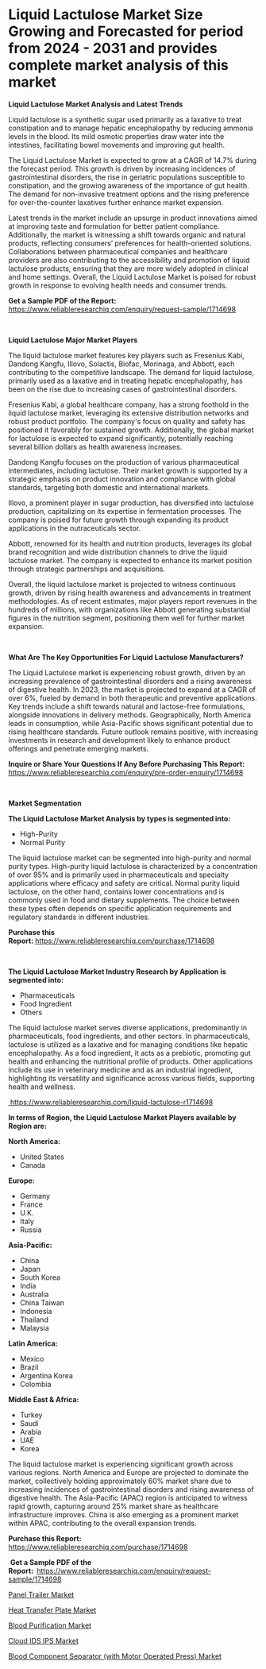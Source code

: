 <p><h1>Liquid Lactulose Market Size Growing and Forecasted for period from 2024 - 2031 and provides complete market analysis of this market</h1></p><p><strong>Liquid Lactulose Market Analysis and Latest Trends</strong></p>
<p><p>Liquid lactulose is a synthetic sugar used primarily as a laxative to treat constipation and to manage hepatic encephalopathy by reducing ammonia levels in the blood. Its mild osmotic properties draw water into the intestines, facilitating bowel movements and improving gut health.</p><p>The Liquid Lactulose Market is expected to grow at a CAGR of 14.7% during the forecast period. This growth is driven by increasing incidences of gastrointestinal disorders, the rise in geriatric populations susceptible to constipation, and the growing awareness of the importance of gut health. The demand for non-invasive treatment options and the rising preference for over-the-counter laxatives further enhance market expansion.</p><p>Latest trends in the market include an upsurge in product innovations aimed at improving taste and formulation for better patient compliance. Additionally, the market is witnessing a shift towards organic and natural products, reflecting consumers’ preferences for health-oriented solutions. Collaborations between pharmaceutical companies and healthcare providers are also contributing to the accessibility and promotion of liquid lactulose products, ensuring that they are more widely adopted in clinical and home settings. Overall, the Liquid Lactulose Market is poised for robust growth in response to evolving health needs and consumer trends.</p></p>
<p><strong>Get a Sample PDF of the Report:&nbsp;</strong> <a href="https://www.reliableresearchiq.com/enquiry/request-sample/1714698?utm_campaign=1124&utm_medium=2&utm_source=Github&utm_content=ia&utm_term=22102024&utm_id=liquid-lactulose">https://www.reliableresearchiq.com/enquiry/request-sample/1714698</a></p>
<p>&nbsp;</p>
<p><strong>Liquid Lactulose Major Market Players</strong></p>
<p><p>The liquid lactulose market features key players such as Fresenius Kabi, Dandong Kangfu, Illovo, Solactis, Biofac, Morinaga, and Abbott, each contributing to the competitive landscape. The demand for liquid lactulose, primarily used as a laxative and in treating hepatic encephalopathy, has been on the rise due to increasing cases of gastrointestinal disorders.</p><p>Fresenius Kabi, a global healthcare company, has a strong foothold in the liquid lactulose market, leveraging its extensive distribution networks and robust product portfolio. The company's focus on quality and safety has positioned it favorably for sustained growth. Additionally, the global market for lactulose is expected to expand significantly, potentially reaching several billion dollars as health awareness increases.</p><p>Dandong Kangfu focuses on the production of various pharmaceutical intermediates, including lactulose. Their market growth is supported by a strategic emphasis on product innovation and compliance with global standards, targeting both domestic and international markets.</p><p>Illovo, a prominent player in sugar production, has diversified into lactulose production, capitalizing on its expertise in fermentation processes. The company is poised for future growth through expanding its product applications in the nutraceuticals sector.</p><p>Abbott, renowned for its health and nutrition products, leverages its global brand recognition and wide distribution channels to drive the liquid lactulose market. The company is expected to enhance its market position through strategic partnerships and acquisitions.</p><p>Overall, the liquid lactulose market is projected to witness continuous growth, driven by rising health awareness and advancements in treatment methodologies. As of recent estimates, major players report revenues in the hundreds of millions, with organizations like Abbott generating substantial figures in the nutrition segment, positioning them well for further market expansion.</p></p>
<p>&nbsp;</p>
<p><strong>What Are The Key Opportunities For Liquid Lactulose Manufacturers?</strong></p>
<p><p>The Liquid Lactulose market is experiencing robust growth, driven by an increasing prevalence of gastrointestinal disorders and a rising awareness of digestive health. In 2023, the market is projected to expand at a CAGR of over 6%, fueled by demand in both therapeutic and preventive applications. Key trends include a shift towards natural and lactose-free formulations, alongside innovations in delivery methods. Geographically, North America leads in consumption, while Asia-Pacific shows significant potential due to rising healthcare standards. Future outlook remains positive, with increasing investments in research and development likely to enhance product offerings and penetrate emerging markets.</p></p>
<p><strong>Inquire or Share Your Questions If Any Before Purchasing This Report:</strong> <a href="https://www.reliableresearchiq.com/enquiry/pre-order-enquiry/1714698?utm_campaign=1124&utm_medium=2&utm_source=Github&utm_content=ia&utm_term=22102024&utm_id=liquid-lactulose">https://www.reliableresearchiq.com/enquiry/pre-order-enquiry/1714698</a></p>
<p>&nbsp;</p>
<p><strong>Market Segmentation</strong></p>
<p><strong>The Liquid Lactulose Market Analysis by types is segmented into:</strong></p>
<p><ul><li>High-Purity</li><li>Normal Purity</li></ul></p>
<p><p>The liquid lactulose market can be segmented into high-purity and normal purity types. High-purity liquid lactulose is characterized by a concentration of over 95% and is primarily used in pharmaceuticals and specialty applications where efficacy and safety are critical. Normal purity liquid lactulose, on the other hand, contains lower concentrations and is commonly used in food and dietary supplements. The choice between these types often depends on specific application requirements and regulatory standards in different industries.</p></p>
<p><strong>Purchase this Report:&nbsp;</strong><a href="https://www.reliableresearchiq.com/purchase/1714698?utm_campaign=1124&utm_medium=2&utm_source=Github&utm_content=ia&utm_term=22102024&utm_id=liquid-lactulose">https://www.reliableresearchiq.com/purchase/1714698</a></p>
<p>&nbsp;</p>
<p><strong>The Liquid Lactulose Market Industry Research by Application is segmented into:</strong></p>
<p><ul><li>Pharmaceuticals</li><li>Food Ingredient</li><li>Others</li></ul></p>
<p><p>The liquid lactulose market serves diverse applications, predominantly in pharmaceuticals, food ingredients, and other sectors. In pharmaceuticals, lactulose is utilized as a laxative and for managing conditions like hepatic encephalopathy. As a food ingredient, it acts as a prebiotic, promoting gut health and enhancing the nutritional profile of products. Other applications include its use in veterinary medicine and as an industrial ingredient, highlighting its versatility and significance across various fields, supporting health and wellness.</p></p>
<p><a href="https://www.reliableresearchiq.com/liquid-lactulose-r1714698?utm_campaign=1124&utm_medium=2&utm_source=Github&utm_content=ia&utm_term=22102024&utm_id=liquid-lactulose">&nbsp;https://www.reliableresearchiq.com/liquid-lactulose-r1714698</a></p>
<p><strong>In terms of Region, the Liquid Lactulose Market Players available by Region are:</strong></p>
<p>
    <p> <strong> North America: </strong>
        <ul>
            <li>United States</li>
            <li>Canada</li>
        </ul>
        </p> 
    <p> <strong> Europe: </strong>
        <ul>
            <li>Germany</li>
            <li>France</li>
            <li>U.K.</li>
            <li>Italy</li>
            <li>Russia</li>
        </ul>
        </p> 
    <p> <strong> Asia-Pacific: </strong>
        <ul>
            <li>China</li>
            <li>Japan</li>
            <li>South Korea</li>
            <li>India</li>
            <li>Australia</li>
            <li>China Taiwan</li>
            <li>Indonesia</li>
            <li>Thailand</li>
            <li>Malaysia</li>
        </ul>
        </p> 
    <p> <strong> Latin America: </strong>
        <ul>
            <li>Mexico</li>
            <li>Brazil</li>
            <li>Argentina Korea</li>
            <li>Colombia</li>
        </ul>
        </p> 
    <p> <strong> Middle East & Africa: </strong>
        <ul>
            <li>Turkey</li>
            <li>Saudi</li>
            <li>Arabia</li>
            <li>UAE</li>
            <li>Korea</li>
        </ul>
    </p>
    </p>
<p><p>The liquid lactulose market is experiencing significant growth across various regions. North America and Europe are projected to dominate the market, collectively holding approximately 60% market share due to increasing incidences of gastrointestinal disorders and rising awareness of digestive health. The Asia-Pacific (APAC) region is anticipated to witness rapid growth, capturing around 25% market share as healthcare infrastructure improves. China is also emerging as a prominent market within APAC, contributing to the overall expansion trends.</p></p>
<p><strong>Purchase this Report: </strong><a href="https://www.reliableresearchiq.com/purchase/1714698?utm_campaign=1124&utm_medium=2&utm_source=Github&utm_content=ia&utm_term=22102024&utm_id=liquid-lactulose">https://www.reliableresearchiq.com/purchase/1714698</a></p>
<p>&nbsp;<strong>Get a Sample PDF of the Report:&nbsp;&nbsp;</strong><a href="https://www.reliableresearchiq.com/enquiry/request-sample/1714698?utm_campaign=1124&utm_medium=2&utm_source=Github&utm_content=ia&utm_term=22102024&utm_id=liquid-lactulose">https://www.reliableresearchiq.com/enquiry/request-sample/1714698</a></p>
<p><strong></strong></p>
<p><p><a href="https://issuu.com/reportprime-2/docs/panel-trailer-market-size-2030.pptx_f7b3fa49fd3abe?utm_campaign=1124&utm_medium=2&utm_source=Github&utm_content=ia&utm_term=22102024&utm_id=liquid-lactulose">Panel Trailer Market</a></p><p><a href="https://issuu.com/reportprime-2/docs/heat-transfer-plate-market-size-203_3f727a36b91de1?utm_campaign=1124&utm_medium=2&utm_source=Github&utm_content=ia&utm_term=22102024&utm_id=liquid-lactulose">Heat Transfer Plate Market</a></p><p><a href="https://github.com/tomasa8xtkvotaw/Market-Research-Report-List-1/blob/main/blood-purification-market.md?utm_campaign=1124&utm_medium=2&utm_source=Github&utm_content=ia&utm_term=22102024&utm_id=liquid-lactulose">Blood Purification Market</a></p><p><a href="https://www.linkedin.com/pulse/cloud-ids-ips-market-evolution-key-trends-regional-dynamics-sq8mf?utm_campaign=1124&utm_medium=2&utm_source=Github&utm_content=ia&utm_term=22102024&utm_id=liquid-lactulose">Cloud IDS IPS Market</a></p><p><a href="https://github.com/bramarquesw0f/Market-Research-Report-List-1/blob/main/blood-component-separator-with-motor-operated-press-market.md?utm_campaign=1124&utm_medium=2&utm_source=Github&utm_content=ia&utm_term=22102024&utm_id=liquid-lactulose">Blood Component Separator (with Motor Operated Press) Market</a></p></p>